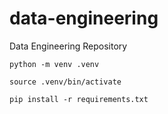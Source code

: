 # data-engineering
Data Engineering Repository

`python -m venv .venv`

`source .venv/bin/activate`

`pip install -r requirements.txt`
